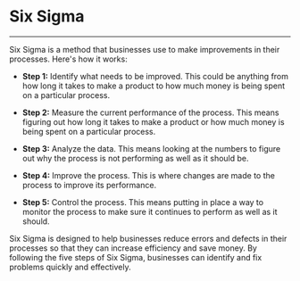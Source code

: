 # Six Sigma

---

Six Sigma is a method that businesses use to make improvements in their processes. Here's how it works:

* **Step 1:** Identify what needs to be improved. This could be anything from how long it takes to make a product to how much money is being spent on a particular process.

* **Step 2:** Measure the current performance of the process. This means figuring out how long it takes to make a product or how much money is being spent on a particular process.

* **Step 3:** Analyze the data. This means looking at the numbers to figure out why the process is not performing as well as it should be.

* **Step 4:** Improve the process. This is where changes are made to the process to improve its performance.

* **Step 5:** Control the process. This means putting in place a way to monitor the process to make sure it continues to perform as well as it should.

Six Sigma is designed to help businesses reduce errors and defects in their processes so that they can increase efficiency and save money. By following the five steps of Six Sigma, businesses can identify and fix problems quickly and effectively.
